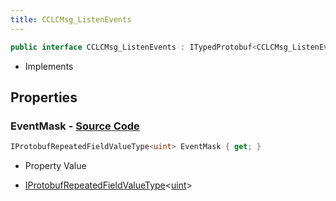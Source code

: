 ```yaml
---
title: CCLCMsg_ListenEvents
---
```


```csharp
public interface CCLCMsg_ListenEvents : ITypedProtobuf<CCLCMsg_ListenEvents>, INativeHandle
```

- Implements

## Properties

### **EventMask** - [Source Code](https://github.com/swiftly-solution/swiftlys2/blob/main/managed/src/SwiftlyS2.Generated/Protobufs/Interfaces/CCLCMsg_ListenEvents.cs#L13)

```csharp
IProtobufRepeatedFieldValueType<uint> EventMask { get; }
```

- Property Value

- [IProtobufRepeatedFieldValueType](/docs/api/shared/netmessages/iprotobufrepeatedfieldvaluetype-1)<[uint](https://learn.microsoft.com/dotnet/api/system.uint32)>

